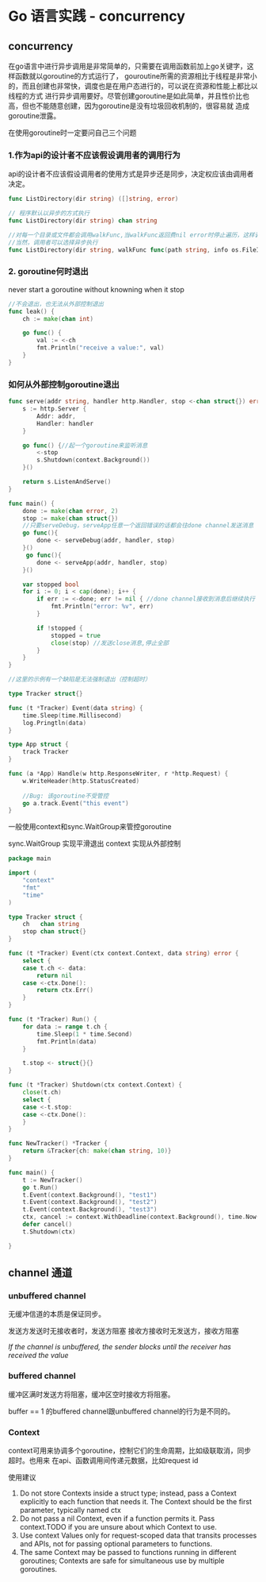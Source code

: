 # Go 语言实践 - concurrency

## concurrency

在go语言中进行异步调用是非常简单的，只需要在调用函数前加上go关键字，这样函数就以goroutine的方式运行了，
gouroutine所需的资源相比于线程是非常小的，而且创建也非常快，调度也是在用户态进行的，可以说在资源和性能上都比以线程的方式
进行异步调用要好。尽管创建goroutine是如此简单，并且性价比也高，但也不能随意创建，因为goroutine是没有垃圾回收机制的，很容易就
造成goroutine泄露。

在使用goroutine时一定要问自己三个问题

### 1.作为api的设计者不应该假设调用者的调用行为
api的设计者不应该假设调用者的使用方式是异步还是同步，决定权应该由调用者决定。

```go
func ListDirectory(dir string) ([]string, error)

// 程序默认以异步的方式执行
func ListDirectory(dir string) chan string

//对每一个目录或文件都会调用walkFunc,当walkFunc返回费nil error时停止遍历，这样调用者可以确定何时停止调用
//当然，调用者可以选择异步执行
func ListDirectory(dir string, walkFunc func(path string, info os.FileInfo, err error) error) error
```

### 2. goroutine何时退出

never start a goroutine without knowning when it stop

```go
//不会退出，也无法从外部控制退出
func leak() {
    ch := make(chan int)

    go func() {
        val := <-ch
        fmt.Println("receive a value:", val)
    }
}
```

### 如何从外部控制goroutine退出

```go
func serve(addr string, handler http.Handler, stop <-chan struct{}) error {
    s := http.Server {
        Addr: addr,
        Handler: handler
    }

    go func() {//起一个goroutine来监听消息
        <-stop
        s.Shutdown(context.Background())
    }()

    return s.ListenAndServe()
}

func main() {
    done := make(chan error, 2)
    stop := make(chan struct{})
    //只要serveDebug，serveApp任意一个返回错误的话都会往done channel发送消息
    go func(){
        done <- serveDebug(addr, handler, stop)
    }()
     go func(){
        done <- serveApp(addr, handler, stop)
    }()

    var stopped bool
    for i := 0; i < cap(done); i++ {
        if err := <-done; err != nil { //done channel接收到消息后继续执行
            fmt.Println("error: %v", err)
        }

        if !stopped {
            stopped = true
            close(stop) //发送close消息,停止全部
        }
    }
}

//这里的示例有一个缺陷是无法强制退出（控制超时）
```

```go
type Tracker struct{}

func (t *Tracker) Event(data string) {
    time.Sleep(time.Millisecond)
    log.Pringtln(data)
}

type App struct {
    track Tracker
}

func (a *App) Handle(w http.ResponseWriter, r *http.Request) {
    w.WriteHeader(http.StatusCreated)
    
    //Bug: 该goroutine不受管控
    go a.track.Event("this event")
}
```

一般使用context和sync.WaitGroup来管控goroutine

sync.WaitGroup 实现平滑退出
context 实现从外部控制

```go
package main

import (
	"context"
	"fmt"
	"time"
)

type Tracker struct {
	ch   chan string
	stop chan struct{}
}

func (t *Tracker) Event(ctx context.Context, data string) error {
	select {
	case t.ch <- data:
		return nil
	case <-ctx.Done():
		return ctx.Err()
	}
}

func (t *Tracker) Run() {
	for data := range t.ch {
		time.Sleep(1 * time.Second)
		fmt.Println(data)
	}

	t.stop <- struct{}{}
}

func (t *Tracker) Shutdown(ctx context.Context) {
	close(t.ch)
	select {
	case <-t.stop:
	case <-ctx.Done():
	}
}

func NewTracker() *Tracker {
	return &Tracker{ch: make(chan string, 10)}
}

func main() {
	t := NewTracker()
	go t.Run()
	t.Event(context.Background(), "test1")
	t.Event(context.Background(), "test2")
	t.Event(context.Background(), "test3")
	ctx, cancel := context.WithDeadline(context.Background(), time.Now().Add(5*time.Second))
	defer cancel()
	t.Shutdown(ctx)

}

```

## channel 通道

### unbuffered channel

无缓冲信道的本质是保证同步。

发送方发送时无接收者时，发送方阻塞
接收方接收时无发送方，接收方阻塞

*If the channel is unbuffered, the sender blocks until the receiver has received the value*

### buffered channel

缓冲区满时发送方将阻塞，缓冲区空时接收方将阻塞。

buffer == 1 的buffered channel跟unbuffered channel的行为是不同的。


### Context

context可用来协调多个goroutine，控制它们的生命周期，比如级联取消，同步超时。也用来
在api、函数调用间传递元数据，比如request id

使用建议
1. Do not store Contexts inside a struct type; instead, pass a Context explicitly to each function that needs it. The Context should be the first parameter, typically named ctx
2. Do not pass a nil Context, even if a function permits it. Pass context.TODO if you are unsure about which Context to use.
3. Use context Values only for request-scoped data that transits processes and APIs, not for passing optional parameters to functions.
4. The same Context may be passed to functions running in different goroutines; Contexts are safe for simultaneous use by multiple goroutines.